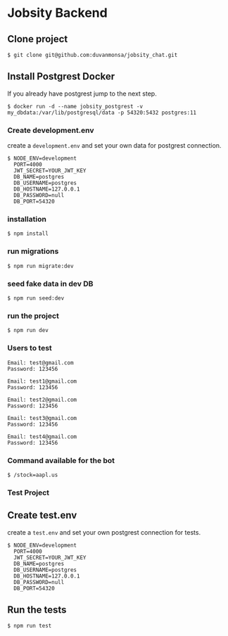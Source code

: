 # Jobsity Backend

## Clone project
```
$ git clone git@github.com:duvanmonsa/jobsity_chat.git
```
## Install Postgrest Docker
If you already have postgrest jump to the next step.
```
$ docker run -d --name jobsity_postgrest -v my_dbdata:/var/lib/postgresql/data -p 54320:5432 postgres:11
```

### Create development.env
create a `development.env` and set your own data for postgrest connection.
```
$ NODE_ENV=development
  PORT=4000
  JWT_SECRET=YOUR_JWT_KEY
  DB_NAME=postgres
  DB_USERNAME=postgres
  DB_HOSTNAME=127.0.0.1
  DB_PASSWORD=null
  DB_PORT=54320
```
### installation
```
$ npm install
```

### run migrations
```
$ npm run migrate:dev
```

### seed fake data in dev DB
```
$ npm run seed:dev
```

### run the project
```
$ npm run dev
```
### Users to test
```
Email: test@gmail.com
Password: 123456

Email: test1@gmail.com
Password: 123456

Email: test2@gmail.com
Password: 123456

Email: test3@gmail.com
Password: 123456

Email: test4@gmail.com
Password: 123456

```

### Command available for the bot
```
$ /stock=aapl.us
```
### Test Project

## Create test.env
create a `test.env` and set your own postgrest connection for tests.
```
$ NODE_ENV=development
  PORT=4000
  JWT_SECRET=YOUR_JWT_KEY
  DB_NAME=postgres
  DB_USERNAME=postgres
  DB_HOSTNAME=127.0.0.1
  DB_PASSWORD=null
  DB_PORT=54320
```
## Run the tests
```
$ npm run test
```